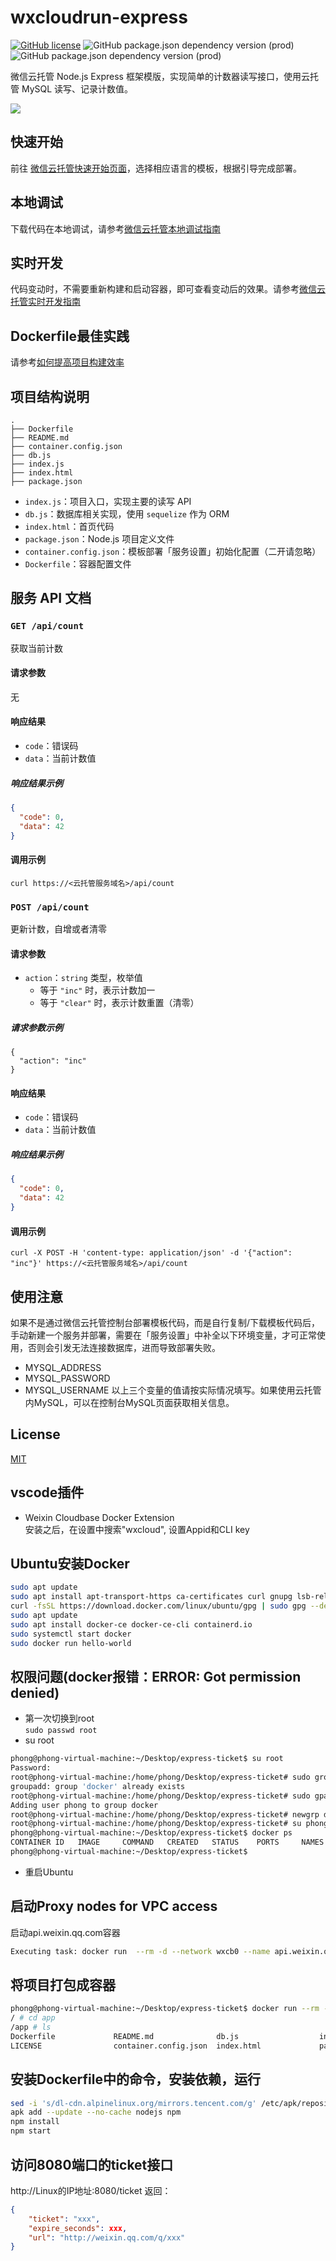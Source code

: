 # wxcloudrun-express

[![GitHub license](https://img.shields.io/github/license/WeixinCloud/wxcloudrun-express)](https://github.com/WeixinCloud/wxcloudrun-express)
![GitHub package.json dependency version (prod)](https://img.shields.io/github/package-json/dependency-version/WeixinCloud/wxcloudrun-express/express)
![GitHub package.json dependency version (prod)](https://img.shields.io/github/package-json/dependency-version/WeixinCloud/wxcloudrun-express/sequelize)

微信云托管 Node.js Express 框架模版，实现简单的计数器读写接口，使用云托管 MySQL 读写、记录计数值。

![](https://qcloudimg.tencent-cloud.cn/raw/be22992d297d1b9a1a5365e606276781.png)

## 快速开始

前往 [微信云托管快速开始页面](https://cloud.weixin.qq.com/cloudrun/onekey)，选择相应语言的模板，根据引导完成部署。

## 本地调试
下载代码在本地调试，请参考[微信云托管本地调试指南](https://developers.weixin.qq.com/miniprogram/dev/wxcloudrun/src/guide/debug/)

## 实时开发
代码变动时，不需要重新构建和启动容器，即可查看变动后的效果。请参考[微信云托管实时开发指南](https://developers.weixin.qq.com/miniprogram/dev/wxcloudrun/src/guide/debug/dev.html)

## Dockerfile最佳实践
请参考[如何提高项目构建效率](https://developers.weixin.qq.com/miniprogram/dev/wxcloudrun/src/scene/build/speed.html)

## 项目结构说明

```
.
├── Dockerfile
├── README.md
├── container.config.json
├── db.js
├── index.js
├── index.html
├── package.json
```

- `index.js`：项目入口，实现主要的读写 API
- `db.js`：数据库相关实现，使用 `sequelize` 作为 ORM
- `index.html`：首页代码
- `package.json`：Node.js 项目定义文件
- `container.config.json`：模板部署「服务设置」初始化配置（二开请忽略）
- `Dockerfile`：容器配置文件

## 服务 API 文档

### `GET /api/count`

获取当前计数

#### 请求参数

无

#### 响应结果

- `code`：错误码
- `data`：当前计数值

##### 响应结果示例

```json
{
  "code": 0,
  "data": 42
}
```

#### 调用示例

```
curl https://<云托管服务域名>/api/count
```

### `POST /api/count`

更新计数，自增或者清零

#### 请求参数

- `action`：`string` 类型，枚举值
  - 等于 `"inc"` 时，表示计数加一
  - 等于 `"clear"` 时，表示计数重置（清零）

##### 请求参数示例

```
{
  "action": "inc"
}
```

#### 响应结果

- `code`：错误码
- `data`：当前计数值

##### 响应结果示例

```json
{
  "code": 0,
  "data": 42
}
```

#### 调用示例

```
curl -X POST -H 'content-type: application/json' -d '{"action": "inc"}' https://<云托管服务域名>/api/count
```

## 使用注意
如果不是通过微信云托管控制台部署模板代码，而是自行复制/下载模板代码后，手动新建一个服务并部署，需要在「服务设置」中补全以下环境变量，才可正常使用，否则会引发无法连接数据库，进而导致部署失败。
- MYSQL_ADDRESS
- MYSQL_PASSWORD
- MYSQL_USERNAME
以上三个变量的值请按实际情况填写。如果使用云托管内MySQL，可以在控制台MySQL页面获取相关信息。


## License

[MIT](./LICENSE)


## vscode插件
- Weixin Cloudbase Docker Extension  
安装之后，在设置中搜索"wxcloud", 设置Appid和CLI key  

## Ubuntu安装Docker
```bash
sudo apt update
sudo apt install apt-transport-https ca-certificates curl gnupg lsb-release
curl -fsSL https://download.docker.com/linux/ubuntu/gpg | sudo gpg --dearmor -o /usr/share/keyrings/docker-archive-keyring.gpg
sudo apt update
sudo apt install docker-ce docker-ce-cli containerd.io
sudo systemctl start docker
sudo docker run hello-world
```
## 权限问题(docker报错：ERROR: Got permission denied)
- 第一次切换到root  
`sudo passwd root`
- su root
```bash
phong@phong-virtual-machine:~/Desktop/express-ticket$ su root
Password:
root@phong-virtual-machine:/home/phong/Desktop/express-ticket# sudo groupadd docker
groupadd: group 'docker' already exists
root@phong-virtual-machine:/home/phong/Desktop/express-ticket# sudo gpasswd -a phong docker
Adding user phong to group docker
root@phong-virtual-machine:/home/phong/Desktop/express-ticket# newgrp docker
root@phong-virtual-machine:/home/phong/Desktop/express-ticket# su phong
phong@phong-virtual-machine:~/Desktop/express-ticket$ docker ps
CONTAINER ID   IMAGE     COMMAND   CREATED   STATUS    PORTS     NAMES
phong@phong-virtual-machine:~/Desktop/express-ticket$
```
- 重启Ubuntu

## 启动Proxy nodes for VPC access
启动api.weixin.qq.com容器
```bash
Executing task: docker run  --rm -d --network wxcb0 --name api.weixin.qq.com --pull=always -e TOAL_ROLE=client -e TOAL_SERVER=https://wxcloud-localdebug-proxy-68063-4-1320492701.sh.run.tcloudbase.com:443 -e TOAL_KEY=TOAL_j8h4uqhl5m -e TOAL_SERVER_TIMEOUT=200 -e TOAL_MODE=shortpoll -e TOAL_LOCAL_PORT=80 -e TOAL_TARGET=api.weixin.qq.com -e TOAL_VERBOSE=DEBUG -l role=vpcdebugproxy -l wxcloud=api.weixin.qq.com -l domain=api.weixin.qq.com ccr.ccs.tencentyun.com/tcb_prd/wxcloud-localdebug-proxy:latest 
```
## 将项目打包成容器
```bash
phong@phong-virtual-machine:~/Desktop/express-ticket$ docker run --rm --network wxcb0 -p 8080:80 -it -v /home/phong/Desktop/express-ticket:/app alpine:3.13 /bin/sh
/ # cd app
/app # ls
Dockerfile             README.md              db.js                  index.js
LICENSE                container.config.json  index.html             package.json
```
## 安装Dockerfile中的命令，安装依赖，运行
```bash
sed -i 's/dl-cdn.alpinelinux.org/mirrors.tencent.com/g' /etc/apk/repositories \
apk add --update --no-cache nodejs npm
npm install
npm start
```
## 访问8080端口的ticket接口
http://Linux的IP地址:8080/ticket
返回：
```json
{
    "ticket": "xxx",
    "expire_seconds": xxx,
    "url": "http://weixin.qq.com/q/xxx"
}
```
